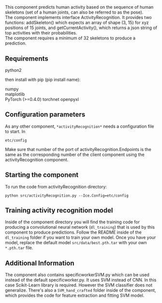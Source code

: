```
```
#
``` activityRecognition
```
This component predicts human activity based on the sequence of human skeletons (set of a human joints, can also be referred to as the pose).  
The component implements interface ActivityRecognition. It provides two functions: addSkeleton() which expects an array of shape (3, 15) for xyz positions of 
15 joints, and getCurrentActivity(), which returns a json string of top activities with their probabilities.  
The component requires a minimum of 32 skeletons to produce a prediction.

## Requirements

python2  

then install with pip (pip install name):  

numpy  
matplotlib  
PyTorch (>=0.4.0)
torchnet
openpyxl  


## Configuration parameters
As any other component,
``` *activityRecognition* ```
needs a configuration file to start. In

    etc/config

Make sure that number of the port of activityRecognition.Endpoints is the same as the corresponding number of the client component using the activityRecognition component.


    
## Starting the component
To run the code from activityRecognition directory:

```shell
python src/activityRecognition.py --Ice.Config=etc/config
```

## Training activity recognition model

Inside of the component directory you will find the training code for producing a convolutional neural network (```dl_training```) that is used by this component to produce predictions. Follow the README inside of the ```dl_training``` folder if you want to train your own model. Once you have your model, replace the default model ```src/data/best.pth.tar``` with your own ```*.pth.tar``` file. 

## Additional Information

The component also contains specificworkerSVM.py which can be used instead of the default specificworker.py. It uses SVM instead of CNN. In this case Scikit-Learn library is required. However the SVM classifier does not generalize. There's also a ```SVM_hand_crafted``` folder inside of the component, which provides the code for feature extraction and fitting SVM model. 